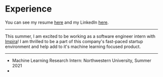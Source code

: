# Experience
You can see my resume [here](http://torink.me/SERVER/resume.pdf) and my LinkedIn [here](https://www.linkedin.com/in/torin-kovach-56b17517b/).
* * *
This summer, I am excited to be working as a software engineer intern with [Impira](https://www.impira.com/)! I am thrilled to be a part of this company's fast-paced startup environment and help add to it's machine learning focused product.
* * *
* Machine Learning Research Intern: Northwestern University, Summer 2021
* 
<!--stackedit_data:
eyJoaXN0b3J5IjpbMTM5NjU3NDE2NSwtMTcyMTUyMjM3Nl19
-->